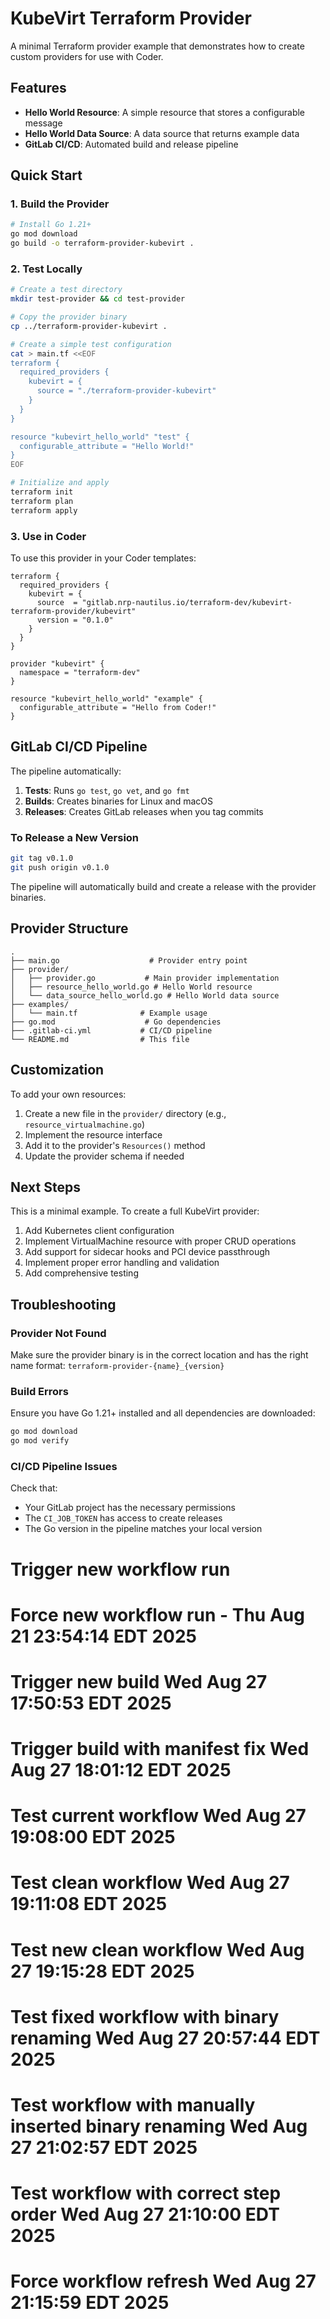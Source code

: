 # KubeVirt Terraform Provider

A minimal Terraform provider example that demonstrates how to create custom providers for use with Coder.

## Features

- **Hello World Resource**: A simple resource that stores a configurable message
- **Hello World Data Source**: A data source that returns example data
- **GitLab CI/CD**: Automated build and release pipeline

## Quick Start

### 1. Build the Provider

```bash
# Install Go 1.21+
go mod download
go build -o terraform-provider-kubevirt .
```

### 2. Test Locally

```bash
# Create a test directory
mkdir test-provider && cd test-provider

# Copy the provider binary
cp ../terraform-provider-kubevirt .

# Create a simple test configuration
cat > main.tf <<EOF
terraform {
  required_providers {
    kubevirt = {
      source = "./terraform-provider-kubevirt"
    }
  }
}

resource "kubevirt_hello_world" "test" {
  configurable_attribute = "Hello World!"
}
EOF

# Initialize and apply
terraform init
terraform plan
terraform apply
```

### 3. Use in Coder

To use this provider in your Coder templates:

```hcl
terraform {
  required_providers {
    kubevirt = {
      source  = "gitlab.nrp-nautilus.io/terraform-dev/kubevirt-terraform-provider/kubevirt"
      version = "0.1.0"
    }
  }
}

provider "kubevirt" {
  namespace = "terraform-dev"
}

resource "kubevirt_hello_world" "example" {
  configurable_attribute = "Hello from Coder!"
}
```

## GitLab CI/CD Pipeline

The pipeline automatically:

1. **Tests**: Runs `go test`, `go vet`, and `go fmt`
2. **Builds**: Creates binaries for Linux and macOS
3. **Releases**: Creates GitLab releases when you tag commits

### To Release a New Version

```bash
git tag v0.1.0
git push origin v0.1.0
```

The pipeline will automatically build and create a release with the provider binaries.

## Provider Structure

```
.
├── main.go                    # Provider entry point
├── provider/
│   ├── provider.go           # Main provider implementation
│   ├── resource_hello_world.go # Hello World resource
│   └── data_source_hello_world.go # Hello World data source
├── examples/
│   └── main.tf              # Example usage
├── go.mod                    # Go dependencies
├── .gitlab-ci.yml           # CI/CD pipeline
└── README.md                # This file
```

## Customization

To add your own resources:

1. Create a new file in the `provider/` directory (e.g., `resource_virtualmachine.go`)
2. Implement the resource interface
3. Add it to the provider's `Resources()` method
4. Update the provider schema if needed

## Next Steps

This is a minimal example. To create a full KubeVirt provider:

1. Add Kubernetes client configuration
2. Implement VirtualMachine resource with proper CRUD operations
3. Add support for sidecar hooks and PCI device passthrough
4. Implement proper error handling and validation
5. Add comprehensive testing

## Troubleshooting

### Provider Not Found

Make sure the provider binary is in the correct location and has the right name format:
`terraform-provider-{name}_{version}`

### Build Errors

Ensure you have Go 1.21+ installed and all dependencies are downloaded:
```bash
go mod download
go mod verify
```

### CI/CD Pipeline Issues

Check that:
- Your GitLab project has the necessary permissions
- The `CI_JOB_TOKEN` has access to create releases
- The Go version in the pipeline matches your local version
# Trigger new workflow run
# Force new workflow run - Thu Aug 21 23:54:14 EDT 2025
# Trigger new build Wed Aug 27 17:50:53 EDT 2025
# Trigger build with manifest fix Wed Aug 27 18:01:12 EDT 2025
# Test current workflow Wed Aug 27 19:08:00 EDT 2025
# Test clean workflow Wed Aug 27 19:11:08 EDT 2025
# Test new clean workflow Wed Aug 27 19:15:28 EDT 2025
# Test fixed workflow with binary renaming Wed Aug 27 20:57:44 EDT 2025
# Test workflow with manually inserted binary renaming Wed Aug 27 21:02:57 EDT 2025
# Test workflow with correct step order Wed Aug 27 21:10:00 EDT 2025
# Force workflow refresh Wed Aug 27 21:15:59 EDT 2025
